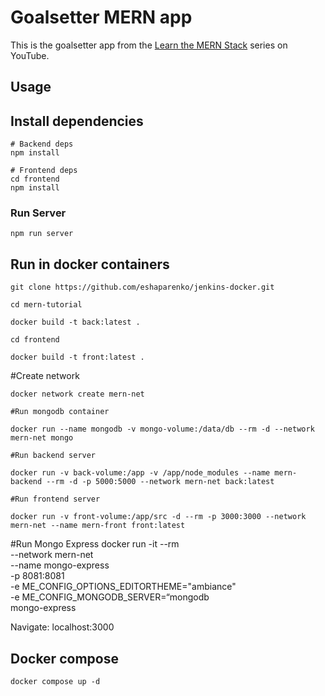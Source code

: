 # Goalsetter MERN app

This is the goalsetter app from the [Learn the MERN Stack](https://www.youtube.com/watch?v=-0exw-9YJBo) series on YouTube.

## Usage
## Install dependencies

```
# Backend deps
npm install

# Frontend deps
cd frontend
npm install
```

### Run Server

```
npm run server
```
## Run in docker containers

```
git clone https://github.com/eshaparenko/jenkins-docker.git
```
```
cd mern-tutorial
```
```
docker build -t back:latest .
```
```
cd frontend
``` 
```
docker build -t front:latest .
```
#Create network
```
docker network create mern-net
```
```
#Run mongodb container

docker run --name mongodb -v mongo-volume:/data/db --rm -d --network mern-net mongo

#Run backend server

docker run -v back-volume:/app -v /app/node_modules --name mern-backend --rm -d -p 5000:5000 --network mern-net back:latest

#Run frontend server

docker run -v front-volume:/app/src -d --rm -p 3000:3000 --network mern-net --name mern-front front:latest
```

#Run Mongo Express
docker run -it --rm \
    --network mern-net \
    --name mongo-express \
    -p 8081:8081 \
    -e ME_CONFIG_OPTIONS_EDITORTHEME="ambiance" \
    -e ME_CONFIG_MONGODB_SERVER=“mongodb \
    mongo-express

Navigate: localhost:3000


## Docker compose

```
docker compose up -d
```